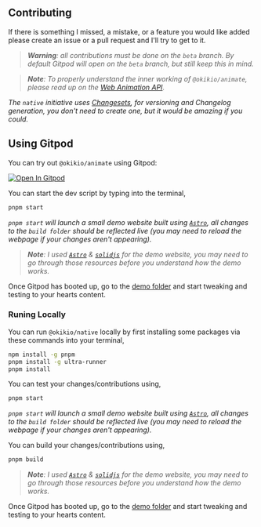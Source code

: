 ## Contributing

If there is something I missed, a mistake, or a feature you would like added please create an issue or a pull request and I'll try to get to it.

> _**Warning**: all contributions must be done on the `beta` branch. By default Gitpod will open on the `beta` branch, but still keep this in mind._

> _**Note**: To properly understand the inner working of `@okikio/animate`, please read up on the [Web Animation API](https://developer.mozilla.org/en-US/docs/Web/API/Element/animate)._

*The `native` initiative uses [Changesets](https://github.com/atlassian/changesets/blob/main/docs/intro-to-using-changesets.md#adding-changesets), for versioning and Changelog generation, you don't need to create one, but it would be amazing if you could.*

## Using Gitpod

You can try out `@okikio/animate` using Gitpod:

[![Open In Gitpod](https://gitpod.io/button/open-in-gitpod.svg)](https://gitpod.io/#https://github.com/okikio/native/blob/beta/packages/animate/README.md)

You can start the dev script by typing into the terminal,

```bash
pnpm start
```

*`pnpm start` will launch a small demo website built using [`Astro`](https://astro.build), all changes to the `build folder` should be reflected live (you may need to reload the webpage if your changes aren't appearing).*

> _**Note**: I used [`Astro`](https://astro.build) & [`solidjs`](https://www.solidjs.com/) for the demo website, you may need to go through those resources before you understand how the demo works._

Once Gitpod has booted up, go to the [demo folder](/docs/demo) and start tweaking and testing to your hearts content. 

### Runing Locally

You can run `@okikio/native` locally by first installing some packages via these commands into your terminal,

```bash
npm install -g pnpm
pnpm install -g ultra-runner
pnpm install
```

You can test your changes/contributions using,

```bash
pnpm start
```

*`pnpm start` will launch a small demo website built using [`Astro`](https://astro.build), all changes to the `build folder` should be reflected live (you may need to reload the webpage if your changes aren't appearing).*

You can build your changes/contributions using,

```bash
pnpm build
```

> _**Note**: I used [`Astro`](https://astro.build) & [`solidjs`](https://www.solidjs.com/) for the demo website, you may need to go through those resources before you understand how the demo works._

Once Gitpod has booted up, go to the [demo folder](/docs/demo) and start tweaking and testing to your hearts content.